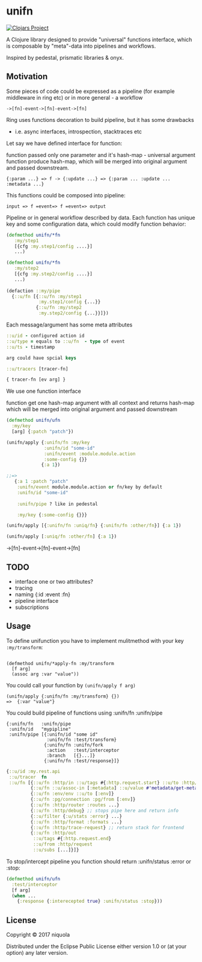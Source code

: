 # unifn

[![Clojars Project](https://img.shields.io/clojars/v/unifn.svg)](https://clojars.org/unifn)

A Clojure library designed to provide "universal"
functions interface, which is composable by "meta"-data
into pipelines and workflows. 

Inspired by pedestal, prismatic libraries & onyx.


## Motivation

Some pieces of code could be expressed 
as a pipeline (for example middleware in ring etc) or in more 
general - a workflow


```
->[fn]-event->[fn]-event->[fn]

```

Ring uses functions decoration to build pipeline, but it has some drawbacks
- i.e. async interfaces, introspection, stacktraces etc

Let say we have defined interface for function:

function passed only one parameter and it's hash-map - universal argument
function produce hash-map, which will be merged into original argument and
passed downstream.

```
{:param ...} => f -> {:update ...} => {:param ... :update ... :metadata ...}
```

This functions could be composed into pipeline:

```
input => f =event=> f =event=> output

```

Pipeline or in general workflow described by data. 
Each function has unique key and some configuration data, which could modify
function behavior:


```clj
(defmethod unifn/*fn
   :my/step1
   [{cfg :my.step1/config ....}]
   ...)

(defmethod unifn/*fn
   :my/step2
   [{cfg :my.step2/config ....}]
   ...)
   
(defaction ::my/pipe
  {::u/fn [{::u/fn :my/step1
            :my.step1/config {...}}
           {::u/fn :my/step2
            :my.step2/config {...}}]})
```


Each message/argument has some meta attributes

```clj
::u/id - configured action id
::u/type = equals to ::u/fn  - type of event
::u/ts - timestamp

arg could have spcial keys

::u/tracers [tracer-fn]

{ tracer-fn [ev arg] }

```

We use one function interface

function get one hash-map argument with all context 
and returns hash-map which will be merged into original argument and passed
downstream

``` clj
(defmethod unifn/ufn 
  :my/key
  [arg] {:patch "patch"})

(unifn/apply {:unifn/fn :my/key
              :unifn/id "some-id"
              :unifn/event :module.module.action
              :some-config {}} 
             {:a 1}) 

;;=> 
   {:a 1 :patch "patch" 
    :unifn/event module.module.action or fn/key by default
    :unifn/id "some-id"
    
    :unifn/pipe ? like in pedestal

    :my/key {:some-config {}}}

(unifn/apply [{:unifn/fn :uniq/fn} {:unifn/fn :other/fn}] {:a 1})

(unifn/apply [:uniq/fn :other/fn] {:a 1})

```

->[fn]-event->[fn]-event->[fn]


## TODO

* interface one or two attributes?
* tracing
* naming {:id :event :fn}
* pipeline interface
* subscriptions


## Usage


To define unifunction you have to
implement mulitmethod with your key `:my/transform`:

```

(defmethod unifn/*apply-fn :my/transform
  [f arg]
  (assoc arg :var "value"))
```


You could call your function by `(unifn/apply f arg)`


```
(unifn/apply {:unifn/fn :my/transform} {}) 
=>  {:var "value"}

```

You could build pipeline of functions using :unifn/fn :unifn/pipe


```
{:unifn/fn   :unifn/pipe
 :unifn/id   "mypipline"
 :unifn/pipe [{:unifn/id "some id"
               :unifn/fn :test/transform}
              {:unifn/fn :unifn/fork
               :action   :test/interceptor
               :branch   [{}...]}
              {:unifn/fn :test/response}]}
```


```clj
{::u/id :my.rest.api
 ::u/tracer  fn 
 ::u/fn [{::u/fn :http/in ::u/tags #{:http.request.start} ::u/to :http/request}
         {::u/fn ::u/assoc-in [:metadata] ::u/value #'metadata/get-metadata'}
         {::u/fn :env/env ::u/to [:env]}
         {::u/fn :pg/connection :pg/from [:env]}
         {::u/fn :http/router :routes ...}
         {::u/fn :http/debug} ;; stops pipe here and return info
         {::u/filter {:u/stats :error} ...}
         {::u/fn :http/format :formats ...}
         {::u/fn :http/trace-request} ;; return stack for frontend
         {::u/fn :http/out 
          ::u/tags #{:http.request.end} 
          ::u/from :http/request
          ::u/subs [...]}]}
```


To stop/intercept pipeline you function should return :unifn/status :error or :stop:


```clj
(defmethod unifn/ufn 
  :test/interceptor
  [f arg]
  (when ...
    {:response {:interecepted true} :unifn/status :stop}))
```

## License

Copyright © 2017 niquola

Distributed under the Eclipse Public License either version 1.0 or (at
your option) any later version.
